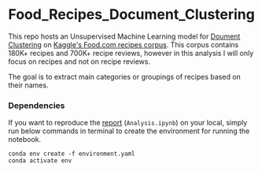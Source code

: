 # Food_Recipes_Document_Clustering
This repo hosts an Unsupervised Machine Learning model for [Doument Clustering](https://en.wikipedia.org/wiki/Document_clustering) on [Kaggle's Food.com recipes corpus](https://www.kaggle.com/datasets/shuyangli94/food-com-recipes-and-user-interactions). This corpus contains 180K+ recipes and 700K+ recipe reviews, however in this analysis I will only focus on recipes and not on recipe reviews.

The goal is to extract main categories or groupings of recipes based on their names.

### Dependencies

If you want to reproduce the [report](https://github.com/arashshams/Toronto_Housing_Prices/blob/master/Analysis.ipynb) (`Analysis.ipynb`) on your local, simply run below commands in terminal to create the environment for running the notebook.

```
conda env create -f environment.yaml
conda activate env
```
